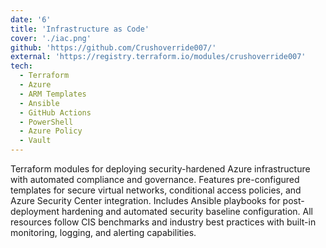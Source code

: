 ```yaml
---
date: '6'
title: 'Infrastructure as Code'
cover: './iac.png'
github: 'https://github.com/Crushoverride007/'
external: 'https://registry.terraform.io/modules/crushoverride007'
tech:
  - Terraform
  - Azure
  - ARM Templates
  - Ansible
  - GitHub Actions
  - PowerShell
  - Azure Policy
  - Vault
---
```


Terraform modules for deploying security-hardened Azure infrastructure with automated compliance and governance. Features pre-configured templates for secure virtual networks, conditional access policies, and Azure Security Center integration. Includes Ansible playbooks for post-deployment hardening and automated security baseline configuration. All resources follow CIS benchmarks and industry best practices with built-in monitoring, logging, and alerting capabilities.